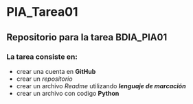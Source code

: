# PIA_Tarea01
## Repositorio para la tarea BDIA_PIA01
### La tarea consiste en:
- crear una cuenta en **GitHub**
- crear un *repositorio*
- crear un archivo *Readme* utilizando ***lenguaje de marcación***
- crear un archivo con codigo **Python**
